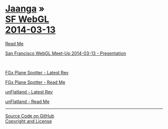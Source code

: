 [Jaanga]( ../index.html ) &raquo;<br>[SF WebGL<br>2014-03-13]( ./index.html )
============================================================================================================

<p id=rm >
	<a href=JavaScript:displayPage("readme.md",rm); >Read Me</a>
</p>


[San Francisco WebGL Meet-Up 2014-03-13 - Presentation]( ./r1/sf-webgl-2014-03-13.html )

<br>

[FGx Plane Spotter - Latest Rev]( ../../fgx-plane-spotter/latest/index.html )  

[FGx Plane Spotter - Read Me]( ../../fgx-plane-spotter/index.html )  

[unFlatland - Latest Rev]( ../../terrain-viewer/un-flatland/latest/index.html )

[unFlatland - Read Me]( ../../terrain-viewer/un-flatland/index.html )


****

[Source Code on GitHub]( https://github.com/jaanga/events/tree/gh-pages/sf-webgl-2014-03-13 )  
[Copyright and License]( https://github.com/jaanga/jaanga.github.io/blob/master/jaanga-copyright-and-mit-license.md )